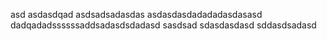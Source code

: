 asd
asdasdqad
asdsadsadasdas
asdasdasdadadadasdasasd
dadqadadssssssaddsadasdsdadasd
sasdsad
sdasdasdasd
sddasdsadasd
